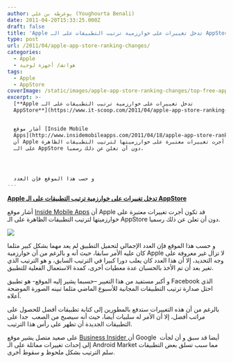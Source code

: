 ```yaml
---
author: يوغرطة بن علي (Youghourta Benali)
date: 2011-04-20T15:33:25.000Z
draft: false
title: 'Apple تدخل تغييرات على خوارزمية ترتيب التطبيقات على الـ AppStore '
type: post
url: /2011/04/apple-app-store-ranking-changes/
categories:
  - Apple
  - هواتف/ أجهزة لوحية
tags:
  - Apple
  - AppStore
coverImage: /static/images/apple-app-store-ranking-changes/top-free-apps-appstore.png
excerpt: >-
  [**Apple تدخل تغييرات على خوارزمية ترتيب التطبيقات على الـ
  AppStore**](https://www.it-scoop.com/2011/04/apple-app-store-ranking-changes)


  أشار موقع [Inside Mobile
  Apps](http://www.insidemobileapps.com/2011/04/18/apple-app-store-ranking-changes/)
  أن Apple قد تكون أجرت تغييرات معتبرة على خوارزميتها لترتيب التطبيقات الظاهرة
  على الـ AppStore دون أن تعلن عن ذلك رسميا.




  و حسب هذا الموقع فإن العدد
---
```

[**Apple تدخل تغييرات على خوارزمية ترتيب التطبيقات على الـ AppStore**](https://www.it-scoop.com/2011/04/apple-app-store-ranking-changes)

أشار موقع [Inside Mobile Apps](http://www.insidemobileapps.com/2011/04/18/apple-app-store-ranking-changes/) أن Apple قد تكون أجرت تغييرات معتبرة على خوارزميتها لترتيب التطبيقات الظاهرة على الـ AppStore دون أن تعلن عن ذلك رسميا.

![](/static/images/apple-app-store-ranking-changes/top-free-apps-appstore.png)

و حسب هذا الموقع فإن العدد الإجمالي لتحميل التطبيق لم يعد مهما بشكل كبير مثلما كان عليه الأمر سابقا، حيث أنه و بالرغم من أن خوارزمية Apple لا تزال غير معروفة على وجه التحديد، إلا أن هذا العدد كان يعلب دورا كبيرا في الترتيب السابق، و هو الترتيب الذي تغير بعد أن تم الأخذ بالحسبان عدة معطيات أخرى، كمدة الاستعمال الفعلية للتطبيق.

و أكبر مستفيد من هذا التغيير –حسبما يشير إليه الموقع- هو تطبيق Facebook الذي احتل صدارة ترتيب التطبيقات المجانية للأسبوع الماضي مثلما تبينه الصورة الموضحة أعلاه.

بالرغم من أن هذه التغييرات ستدفع بالمطورين إلى كتابة تطبيقات أفضل للحصول على مراتب أفضل، إلا أن الأمر له سلبيات أيضا، حيث أنه سيصبح من الصعب  جدا على التطبيقات الجديدة أن تظهر على رأس هذا الترتيب.

على صعيد متصل يشير موقع [Business Insider ](http://www.businessinsider.com/did-android-market-change-its-ranking-algorithm-2011-4)أن Google  أيضا قد سبق و أن لجأت إلى إحداث تغييرات مماثلة على الـ Android Market مما سبب تسلق بعض التطبيقات سلم الترتيب بشكل ملحوظ و سقوط أخرى.
